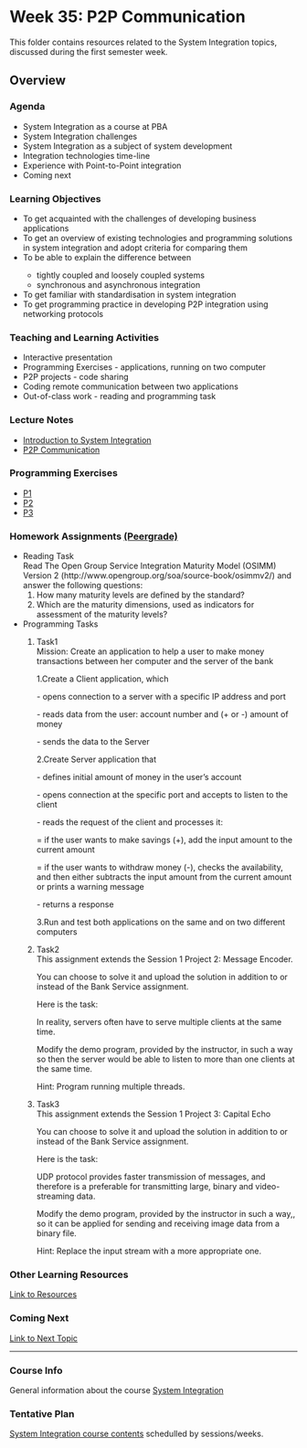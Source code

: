 # Week 35: P2P Communication
This folder contains resources related to the System Integration topics, discussed during the first semester week.	
<h2>Overview</h2>
<h3>Agenda</h3>
<ul>
	<li>System Integration as a course at PBA</li>
	<li>System Integration challenges</li>
	<li>System Integration as a subject of system development</li>
	<li>Integration technologies time-line</li>
	<li>Experience with Point-to-Point integration</li>
	<li>Coming next</li>
</ul>	

<h3>Learning Objectives</h3>
<ul>
	<li>To get acquainted with the challenges of developing business applications</li>
	<li>To get an overview of existing technologies and programming solutions in system integration and adopt criteria for comparing them</li>
	<li>To be able to explain the difference between</li>
	<ul>
		<li>tightly coupled and loosely coupled systems</li>
		<li>synchronous and asynchronous integration</li>
	</ul>
	<li>To get familiar with standardisation in system integration</li>
	<li>To get programming practice in developing P2P integration using networking protocols</li>
 </ul>
  
<h3>Teaching and Learning Activities</h3>
<ul>
	<li>Interactive presentation</li>
	<li>Programming Exercises - applications, running on two computer</li>
	<li>P2P projects - code sharing</li>
	<li>Coding remote communication between two applications</li>
	<li>Out-of-class work - reading and programming task </li>
</ul>

<h3>Lecture Notes</h3>
<ul>
  	<li><a href="https://datsoftlyngby.github.io/soft2019fall-si/Sessions/Week35/Lecture%20Notes/Session1Intro.pdf">Introduction to System Integration</a></li> 
	<li><a href="https://datsoftlyngby.github.io/soft2019fall-si/Sessions/Week35/Lecture%20Notes/Session1P2P.pdf">P2P Communication</a></li> 
</ul>
  
<h3>Programming Exercises</h3>
<ul>
	<li><a href="https://datsoftlyngby.github.io/soft2019fall-si/Sessions/Week35/Class%20Exercises/P1-WhoisClient"> P1</a> </li>
	<li><a href="https://datsoftlyngby.github.io/soft2019fall-si/Sessions/Week35/Class%20Exercises/P2-TCP">P2</a></li> 
	<li><a href="https://datsoftlyngby.github.io/soft2019fall-si/Sessions/Week35/Class%20Exercises/P3-UDP">P3</a></li> 
</ul>
      
<h3>Homework Assignments <a href="https://app.peergrade.io/teacher/courses/cad8c537-e32d-4552-b083-27aa02dfe9e6/assignments"> (Peergrade) </a> </h3>
<ul>
	<li>Reading Task<br>
		Read The Open Group Service Integration Maturity Model (OSIMM) Version 2 (http://www.opengroup.org/soa/source-book/osimmv2/) and answer the following questions:
		<ol>
			<li>How many maturity levels are defined by the standard?</li>
			<li>Which are the maturity dimensions, used as indicators for assessment of the maturity levels?</li>
		</ol>
	</li>
	<li>Programming Tasks</li>
	<ol>
	<li>Task1 <br>
	Mission: Create an application to help a user to make money transactions between her computer and the server of the bank<p>
		1.Create a Client application, which <p>
		- opens connection to a server with a specific IP address and port<p>
		- reads data from the user: account number and (+ or -) amount of money<p>
		- sends the data to the Server<p>
		2.Create Server application that<p>
		- defines initial amount of money in the user’s account<p>
		- opens connection at the specific port and accepts to listen to the client<p>
		- reads the request of the client and processes it:<p>
		= if the user wants to make savings (+), add the input amount to the current amount<p>
		= if the user wants to withdraw money (-), checks the availability, and then either subtracts the input amount from the current amount or prints a warning message<p>
		- returns a response<p>
		3.Run and test both applications on the same and on two different computers
	<li>Task2 <br>
		This assignment extends the Session 1 Project 2: Message Encoder.<p>
		You can choose to solve it and upload the solution in addition to or instead of the Bank Service assignment.<p>
		Here is the task:<p>
		In reality, servers often have to serve multiple clients at the same time.<p>
		Modify the demo program, provided by the instructor, in such a way so then the server would be able to listen to more than one clients at the same time.<p>
		Hint: Program running multiple threads.			
	<li>Task3 <br>
		This assignment extends the Session 1 Project 3: Capital Echo<p>
		You can choose to solve it and upload the solution in addition to or instead of the Bank Service assignment.<p>
		Here is the task:<p>
		UDP protocol provides faster transmission of messages, and therefore is a preferable for transmitting large, binary and video-streaming data.<p>
		Modify the demo program, provided by the instructor in such a way,, so it can be applied for sending and receiving image data from a binary file.<p>
		Hint: Replace the input stream with a more appropriate one.			
	</ol>	
</ul>	
	
<h3>Other Learning Resources</h3>
<a href="https://datsoftlyngby.github.io/soft2019fall-si/Sessions/Week35/Resources/">Link to Resources</a>

<h3>Coming Next</h3>
<a href="https://datsoftlyngby.github.io/soft2019fall-si/Sessions/Week36/">Link to Next Topic</a>
<hr>
<h3>Course Info</h3>
General information about the course <a href="https://datsoftlyngby.github.io/soft2019fall/SI/course-info.html"> System Integration</a>
<h3>Tentative Plan</h3>
<a href="https://datsoftlyngby.github.io/soft2019fall-si/Info/tentative-plan">System Integration course contents</a> schedulled by sessions/weeks.

